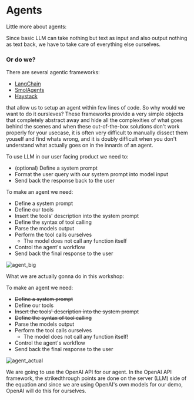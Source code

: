 # Agents

Little more about agents:

Since basic LLM can take nothing but text as input and also output nothing as text back, we have to take care of everything else ourselves.

### Or do we? 

There are several agentic frameworks:
- [LangChain](https://github.com/langchain-ai/langchain)
- [SmolAgents](https://github.com/huggingface/smolagents)
- [Haystack](https://github.com/deepset-ai/haystack)

that allow us to setup an agent within few lines of code. So why would we want to do it oursleves? These frameworks provide a very simple objects that completely abstract away and hide all the complexities of what goes behind the scenes and when these out-of-the-box solutions don't work properly for your usecase, it is often very difficult to manually dissect them youself and find whats wrong, and it is doubly difficult when you don't understand what actually goes on in the innards of an agent.


To use LLM in our user facing product we need to:
* (optional) Define a system prompt
* Format the user query with our system prompt into model input
* Send back the response back to the user

To make an agent we need:
* Define a system prompt
* Define our tools
* Insert the tools' description into the system prompt
* Define the syntax of tool calling
* Parse the models output
* Perform the tool calls ourselves
    * The model does not call any function itself
* Control the agent's workflow
* Send back the final response to the user
    
![agent_big](../../images/agent_big.png)

What we are actually gonna do in this workshop:

To make an agent we need:
* <strike>Define a system prompt</strike>
* Define our tools
* <strike>Insert the tools' description into the system prompt</strike>
* <strike>Define the syntax of tool calling</strike>
* Parse the models output
* Perform the tool calls ourselves
    * The model does not call any function itself!
* Control the agent's workflow
* Send back the final response to the user

![agent_actual](../../images/agent_actual.png)

We are going to use the OpenAI API for our agent. In the OpenAI API framework, the strikedthrough points are done on the server (LLM) side of the equation and since
we are using OpenAI's own models for our demo, OpenAI will do this for ourselves.

